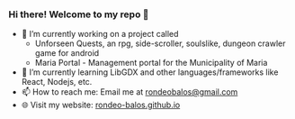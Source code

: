 ### Hi there! Welcome to my repo 👋
<!--[![Anurag's GitHub stats](https://github-readme-stats.vercel.app/api?username=rondeo-balos&count_private=true&show_icons=true&theme=dark)](https://github.com/anuraghazra/github-readme-stats)-->
<!--[![GitHub Streak](https://streak-stats.demolab.com/?user=rondeo-balos&theme=dark)](https://git.io/streak-stats)-->
- 🔭 I’m currently working on a project called 
    - Unforseen Quests, an rpg, side-scroller, soulslike, dungeon crawler game for android
    - Maria Portal - Management portal for the Municipality of Maria
- 🌱 I’m currently learning LibGDX and other languages/frameworks like React, Nodejs, etc.
- 📫 How to reach me: Email me at [rondeobalos@gmail.com](mailto:rondeobalos@gmail.com)
- 🌐 Visit my website: <a href="https://rondeo-balos.github.io" target="_blank">rondeo-balos.github.io</a>
<!--
**rondeo-balos/rondeo-balos** is a ✨ _special_ ✨ repository because its `README.md` (this file) appears on your GitHub profile.

Here are some ideas to get you started:

- 🔭 I’m currently working on ...
- 🌱 I’m currently learning ...
- 👯 I’m looking to collaborate on ...
- 🤔 I’m looking for help with ...
- 💬 Ask me about ...
- 📫 How to reach me: ...
- 😄 Pronouns: ...
- ⚡ Fun fact: ...
-->
